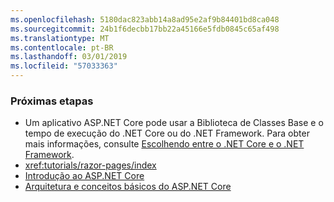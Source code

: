```yaml
---
ms.openlocfilehash: 5180dac823abb14a8ad95e2af9b84401bd8ca048
ms.sourcegitcommit: 24b1f6decbb17bb22a45166e5fdb0845c65af498
ms.translationtype: MT
ms.contentlocale: pt-BR
ms.lasthandoff: 03/01/2019
ms.locfileid: "57033363"
---
```

### <a name="next-steps"></a>Próximas etapas

* Um aplicativo ASP.NET Core pode usar a Biblioteca de Classes Base e o tempo de execução do .NET Core ou do .NET Framework. Para obter mais informações, consulte [Escolhendo entre o .NET Core e o .NET Framework](/dotnet/articles/standard/choosing-core-framework-server).
* <xref:tutorials/razor-pages/index>
* [Introdução ao ASP.NET Core](xref:index)
* [Arquitetura e conceitos básicos do ASP.NET Core](xref:fundamentals/index)
